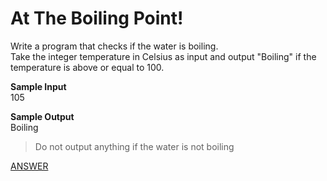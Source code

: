 # At The Boiling Point!

Write a program that checks if the water is boiling. </br>
Take the integer temperature in Celsius as input and output "Boiling" if the temperature is above or equal to 100.

**Sample Input** </br>
105

**Sample Output** </br>
Boiling

> Do not output anything if the water is not boiling

[ANSWER]()
